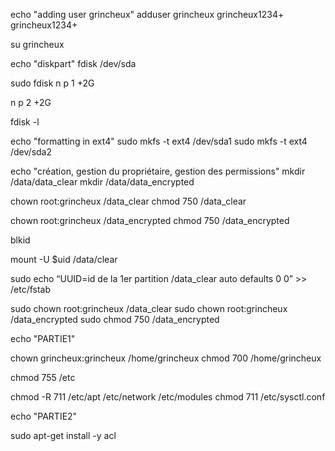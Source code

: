 
echo "adding user grincheux"
adduser grincheux 
grincheux1234+
grincheux1234+


su grincheux

echo "diskpart"
fdisk /dev/sda

sudo fdisk
n
p
1
+2G

n
p
2
+2G


fdisk -l 

echo "formatting in ext4"
sudo mkfs -t ext4 /dev/sda1
sudo mkfs -t ext4 /dev/sda2


echo "création, gestion du propriétaire, gestion des permissions"
mkdir /data/data_clear
mkdir /data/data_encrypted

chown root:grincheux /data_clear
chmod 750 /data_clear

chown root:grincheux /data_encrypted
chmod 750 /data_encrypted



blkid



mount -U $uid /data/clear

sudo echo “UUID=id de la 1er partition /data_clear auto defaults 0 0” >> /etc/fstab



sudo chown root:grincheux /data_clear
sudo chown root:grincheux /data_encrypted
sudo chmod 750 /data_encrypted




echo "PARTIE1"

chown grincheux:grincheux /home/grincheux 
chmod 700 /home/grincheux


chmod 755 /etc



chmod -R 711 /etc/apt /etc/network /etc/modules 
chmod 711 /etc/sysctl.conf 


echo "PARTIE2"



sudo apt-get install -y acl 



